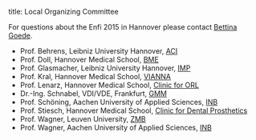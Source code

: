 title: Local Organizing Committee


For questions about the Enfi 2015 in Hannover please contact [Bettina Goede](contact.md).


* Prof. Behrens, Leibniz University Hannover, [ACI](http://www.acb.uni-hannover.de/316.html)
* Prof. Doll, Hannover Medical School, [BME](http://vianna.de/01_workgroups/doll.html)
* Prof. Glasmacher, Leibniz University Hannover, [IMP](http://www.imp.uni-hannover.de/imp.html)
* Prof. Kral, Hannover Medical School, [VIANNA](http://vianna.de/)
* Prof. Lenarz, Hannover Medical School, [Clinic for ORL](https://www.mh-hannover.de/18057.html)
* Dr.-Ing. Schnabel, VDI/VDE, Frankfurt, [GMM](http://www.vde.com/de/fg/GMM/Seiten/GMM-Homepage.aspx)
* Prof. Schöning, Aachen University of Applied Sciences, [INB](http://www.fh-aachen.de/forschung/inb/?no_cache=1)
* Prof. Stiesch, Hannover Medical School, [Clinic for Dental Prosthetics](http://www.mh-hannover.de/index.php?id=270&L=1)
* Prof. Wagner, Leuven University, [ZMB](http://fys.kuleuven.be/zmb)
* Prof. Wagner, Aachen University of Applied Sciences, [INB](http://www.fh-aachen.de/forschung/inb/?no_cache=1)
